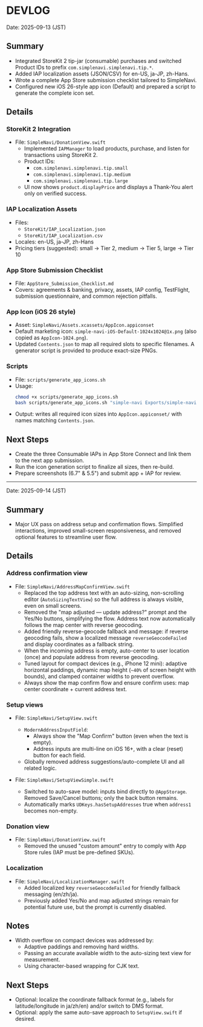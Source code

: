 # DEVLOG

Date: 2025-09-13 (JST)

## Summary
- Integrated StoreKit 2 tip-jar (consumable) purchases and switched Product IDs to prefix `com.simplenavi.simplenavi.tip.*`.
- Added IAP localization assets (JSON/CSV) for en-US, ja-JP, zh-Hans.
- Wrote a complete App Store submission checklist tailored to SimpleNavi.
- Configured new iOS 26-style app icon (Default) and prepared a script to generate the complete icon set.

## Details

### StoreKit 2 Integration
- File: `SimpleNavi/DonationView.swift`
  - Implemented `IAPManager` to load products, purchase, and listen for transactions using StoreKit 2.
  - Product IDs:
    - `com.simplenavi.simplenavi.tip.small`
    - `com.simplenavi.simplenavi.tip.medium`
    - `com.simplenavi.simplenavi.tip.large`
  - UI now shows `product.displayPrice` and displays a Thank-You alert only on verified success.

### IAP Localization Assets
- Files:
  - `StoreKit/IAP_Localization.json`
  - `StoreKit/IAP_Localization.csv`
- Locales: en-US, ja-JP, zh-Hans
- Pricing tiers (suggested): small → Tier 2, medium → Tier 5, large → Tier 10

### App Store Submission Checklist
- File: `AppStore_Submission_Checklist.md`
- Covers: agreements & banking, privacy, assets, IAP config, TestFlight, submission questionnaire, and common rejection pitfalls.

### App Icon (iOS 26 style)
- Asset: `SimpleNavi/Assets.xcassets/AppIcon.appiconset`
- Default marketing icon: `simple-navi-iOS-Default-1024x1024@1x.png` (also copied as `AppIcon-1024.png`).
- Updated `Contents.json` to map all required slots to specific filenames. A generator script is provided to produce exact-size PNGs.

### Scripts
- File: `scripts/generate_app_icons.sh`
- Usage:
  ```bash
  chmod +x scripts/generate_app_icons.sh
  bash scripts/generate_app_icons.sh "simple-navi Exports/simple-navi-iOS-Default-1024x1024@1x.png"
  ```
- Output: writes all required icon sizes into `AppIcon.appiconset/` with names matching `Contents.json`.

## Next Steps
- Create the three Consumable IAPs in App Store Connect and link them to the next app submission.
- Run the icon generation script to finalize all sizes, then re-build.
- Prepare screenshots (6.7" & 5.5") and submit app + IAP for review.

---

Date: 2025-09-14 (JST)

## Summary
- Major UX pass on address setup and confirmation flows. Simplified interactions, improved small-screen responsiveness, and removed optional features to streamline user flow.

## Details

### Address confirmation view
- File: `SimpleNavi/AddressMapConfirmView.swift`
  - Replaced the top address text with an auto-sizing, non-scrolling editor (`AutoSizingTextView`) so the full address is always visible, even on small screens.
  - Removed the "map adjusted — update address?" prompt and the Yes/No buttons, simplifying the flow. Address text now automatically follows the map center with reverse geocoding.
  - Added friendly reverse-geocode fallback and message: if reverse geocoding fails, show a localized message `reverseGeocodeFailed` and display coordinates as a fallback string.
  - When the incoming address is empty, auto-center to user location (once) and populate address from reverse geocoding.
  - Tuned layout for compact devices (e.g., iPhone 12 mini): adaptive horizontal paddings, dynamic map height (`~40%` of screen height with bounds), and clamped container widths to prevent overflow.
  - Always show the map confirm flow and ensure confirm uses: map center coordinate + current address text.

### Setup views
- File: `SimpleNavi/SetupView.swift`
  - `ModernAddressInputField`:
    - Always show the "Map Confirm" button (even when the text is empty).
    - Address inputs are multi-line on iOS 16+, with a clear (reset) button for each field.
  - Globally removed address suggestions/auto-complete UI and all related logic.

- File: `SimpleNavi/SetupViewSimple.swift`
  - Switched to auto-save model: inputs bind directly to `@AppStorage`. Removed Save/Cancel buttons; only the back button remains.
  - Automatically marks `UDKeys.hasSetupAddresses` true when `address1` becomes non-empty.

### Donation view
- File: `SimpleNavi/DonationView.swift`
  - Removed the unused "custom amount" entry to comply with App Store rules (IAP must be pre-defined SKUs).

### Localization
- File: `SimpleNavi/LocalizationManager.swift`
  - Added localized key `reverseGeocodeFailed` for friendly fallback messaging (en/zh/ja).
  - Previously added Yes/No and map adjusted strings remain for potential future use, but the prompt is currently disabled.

## Notes
- Width overflow on compact devices was addressed by:
  - Adaptive paddings and removing hard widths.
  - Passing an accurate available width to the auto-sizing text view for measurement.
  - Using character-based wrapping for CJK text.

## Next Steps
- Optional: localize the coordinate fallback format (e.g., labels for latitude/longitude in ja/zh/en) and/or switch to DMS format.
- Optional: apply the same auto-save approach to `SetupView.swift` if desired.
